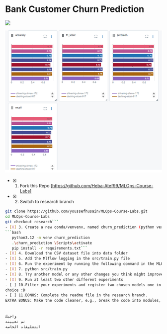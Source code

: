 # Bank Customer Churn Prediction
![](artifacts/model%%img.png)

![](artifacts/img1acc.png)




- [X] 1. Fork this Repo [https://github.com/Heba-Atef99/MLOps-Course-Labs]
- [X] 2. Switch to research branch
```bash
git clone https://github.com/youssefhusain/MLOps-Course-Labs.git
cd MLOps-Course-Labs
git checkout research```
- [X] 3. Create a new conda/venvenv, named churn_prediction (python version 3.12) & install the requirements
```bash
   python3.12 -m venv churn_prediction 
   .\churn_prediction \Scripts\activate
   pip install -r requirements.txt```
- [X] 4. Download the CSV dataset file into data folder
- [X] 5. Add the Mlflow logging in the src/train.py file
- [X] 6. Run the experiment by running the following command in the MLOps-Course-Labs directory
- [X] 7. python src/train.py
- [X] 8. Try another model or any other changes you think might improve the performance
- [X] 9. Run at least two other different experiments
- [ ] 10.Filter your experiments and register two chosen models one in staging and the other in production, you’ll need to justify your
choice :D
- [ ] 11.BONUS: Complete the readme file in the research branch.
EXTRA BONUS: Make the code cleaner, e.g., break the code into modules, add logging, .. etc


واجبك
تم تعيينه
التعليقات الخاصة
